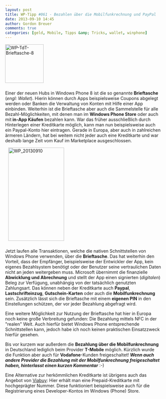 ```yaml
---
layout: post
title: WP-Tipp #061 - Bezahlen über die Mobilfunkrechnung und PayPal
date: 2013-09-10 14:45
author: Gordon Breuer
comments: true
categories: [geld, Mobile, Tipps &amp; Tricks, wallet, winphone]
---
```

<img class="alignleft size-full wp-image-4262" style="margin-right: 10px; margin-bottom: 10px;" alt="WP-TdT-Brieftasche-8" src="http://anheledirwp.blob.core.windows.net/wordpress/2013/09/WP-TdT-Brieftasche-8.png" width="124" height="124" />

Einer der neuen Hubs in Windows Phone 8 ist die so genannte <strong>Brieftasche</strong> (<em>engl: Wallet</em>). Hierin können durch Apps beispielsweise Coupons abgelegt werden oder Banken die Verwaltung von Konten mit Hilfe einer App einbinden. Weiterhin ist die Brieftasche aber auch die Sammelstelle für alle Bezahl-Möglichkeiten, mit denen man im <strong>Windows Phone Store</strong> oder auch mit<strong> in-App Käufen</strong> bezahlen kann. War das früher ausschließlich durch Hinterlegen einer Kreditkarte möglich, kann man nun beispielsweise auch ein Paypal-Konto hier eintragen. Gerade in Europa, aber auch in zahlreichen ärmeren Ländern, hat bei weitem nicht jeder auch eine Kreditkarte und war deshalb lange Zeit vom Kauf im Marketplace ausgeschlossen.

<img class="size-medium wp-image-4263 alignright" style="margin-left: 10px; margin-bottom: 10px;" alt="WP_20130910" src="http://anheledirwp.blob.core.windows.net/wordpress/2013/09/WP_20130910-180x300.png" width="180" height="300" />

Jetzt laufen alle Transaktionen, welche die nativen Schnittstellen von Windows Phone verwenden, über die <strong>Brieftasche</strong>. Das hat weiterhin den Vorteil, dass der Empfänger, beispielsweise der Entwickler der App, kein eigenes Bezahlsystem benötigt oder der Benutzer seine vertraulichen Daten nicht an jeden weitergeben muss. Microsoft übernimmt die finanzielle <strong>Abwicklung und Abrechnung</strong> und stellt der App einen signierten (<em>digitalen</em>) Beleg zur Verfügung, unabhängig von der tatsächlich genutzten Zahlungsart. Das können neben der Kreditkarte auch <strong>Paypal</strong>, <strong>Lastschrifteinzug</strong>, <strong>Gutschein-Karten</strong> oder auch die <strong>Mobilfunkrechnung</strong> sein. Zusätzlich lässt sich die Brieftasche mit einem <strong>eigenen PIN</strong> in den Einstellungen schützen, der vor jeder Bezahlung abgefragt wird.

Eine weitere Möglichkeit zur Nutzung der Brieftasche hat hier in Europa noch keine große Verbreitung gefunden: Die Bezahlung mittels NFC in der "realen" Welt. Auch hierfür bietet Windows Phone entsprechende Schnittstellen kann, jedoch habe ich noch keinen praktischen Einsatzzweck hierfür gesehen.

Bis vor kurzem war außerdem die <strong>Bezahlung über die Mobilfunkrechnung</strong> in Deutschland lediglich beim Provider <strong>T-Mobile</strong> möglich. Kürzlich wurde die Funktion aber auch für <strong>Vodafone</strong>-Kunden freigeschaltet! <em><strong>Wenn auch andere Provider die Bezahlung mit der Mobilfunkrechnung freigeschaltet haben, hinterlasst einen kurzen Kommentar</strong></em> :-)

Eine Alternative zur herkömmlichen Kreditkarte ist übrigens auch das Angebot von <a title="Hochgeprägte Prepaid-Kreditkarte von Viabuy" href="http://www.viabuy.com/r/c737e6187cec6df9408c64be963465fc615fa8d3" target="_blank">Viabuy</a>: Hier erhält man eine Prepaid-Kreditkarte mit hochgeprägter Nummer. Diese funktioniert beispielsweise auch für die Registrierung eines Developer-Kontos im Windows (Phone) Store.
